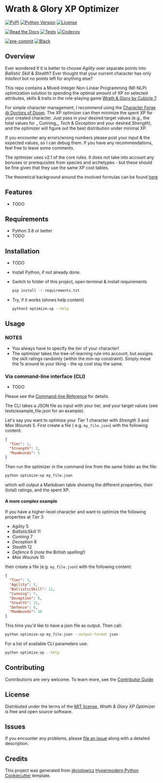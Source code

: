 # Wrath & Glory XP Optimizer

[![PyPI](https://img.shields.io/pypi/v/WrathAndGloryOptimizer.svg)](https://pypi.org/project/WrathAndGloryOptimizer/)
[![Python Version](https://img.shields.io/pypi/pyversions/WrathAndGloryOptimizer)](https://pypi.org/project/WrathAndGloryOptimizer)
[![License](https://img.shields.io/pypi/l/WrathAndGloryOptimizer)](https://opensource.org/licenses/MIT)

[![Read the Docs](https://img.shields.io/readthedocs/WrathAndGloryOptimizer/latest.svg?label=Read%20the%20Docs)](https://WrathAndGloryOptimizer.readthedocs.io)
[![Tests](https://github.com/LordFckHelmchen/WrathAndGloryOptimizer/workflows/Tests/badge.svg)](https://github.com/LordFckHelmchen/WrathAndGloryOptimizer/actions?workflow=Tests)
[![Codecov](https://codecov.io/gh/LordFckHelmchen/WrathAndGloryOptimizer/branch/main/graph/badge.svg)](https://codecov.io/gh/LordFckHelmchen/WrathAndGloryOptimizer)

[![pre-commit](https://img.shields.io/badge/pre--commit-enabled-brightgreen?logo=pre-commit&logoColor=white)](https://github.com/pre-commit/pre-commit)
[![Black](https://img.shields.io/badge/code%20style-black-000000.svg)](https://github.com/psf/black)

## Overview

Ever wondered if it is better to choose _Agility_ over separate points into _Ballistic Skill_ & _Stealth_? Ever thought
that your current character has only _Intellect_ but no points left for anything else?

This repo contains a Mixed-Integer Non-Linear Programming (MI-NLP) optimization solution to spending the optimal amount
of XP on selected attributes, skills & traits in the role-playing
game [Wrath & Glory by Cubicle 7](https://www.cubicle7games.com/our-games/wrath-glory/).

For simple character management, I recommend using
the [Character Forge @ Doctors of Doom](https://www.doctors-of-doom.com/forge/my-characters). The XP optimizer can then
minimize the spent XP for your created character. Just pass in your desired target values (e.g., the total values for _
Cunning_, _Tech_ & _Deception_ and your desired _Strength_), and the optimizer will figure out the best distribution
under minimal XP.

If you encounter any errors/wrong numbers please post your input & the expected values, so I can debug them. If you have
any recommendations, feel free to leave some comments.

The optimizer uses v2.1 of the core rules. It does not take into account any bonuses or prerequisites from species and
archetypes - but these should be fine given that they use the same XP cost tables.

The theoretical background around the involved formulas can be found [here](docs/theoretical_background.md)

## Features

- TODO

## Requirements

- Python 3.8 or better
- TODO

## Installation

- TODO
- Install Python, if not already done.
- Switch to folder of this project, open terminal & install requirements

  ```Bash
  pip install -r requirements.txt
  ```

- Try, if it works (shows help content)

  ```Bash
  python3 optimize-xp --help
  ```

## Usage

### NOTES

- You always have to specify the _tier_ of your character!
- The optimizer takes the tree-of-learning rule into account, but assigns the skill ratings randomly (within the min-xp
  constraint). Simply move the 1s around to your liking - the xp cost stay the same.

### Via command-line interface (CLI)

- TODO

Please see the [Command-line Reference](docs/usage.rst) for details.

The CLI takes a JSON file as input with your tier, and your target values (see
tests/example_file.json for an example).

Let's say you want to optimize your _Tier_ 1 character with _Strength_ 3 and _Max Wounds_ 5. First create a file (
e.g. `my_file.json`) with the following content:

```json
{
  "Tier": 1,
  "Strength": 3,
  "MaxWounds": 5
}
```

Then run the optimizer in the command line from the same folder as the file:

```Bash
python optimize-xp my_file.json
```

which will output a Markdown table showing the different properties, their (total) ratings, and the spent XP.

#### A more complex example

If you have a higher-level character and want to optimize the following properties at _Tier_ 3

- _Agility_ 5
- _BallisticSkill_ 11
- _Cunning_ 7
- _Deception_ 8
- _Stealth_ 12
- _Defence_ 6 (note the British spelling!)
- _Max Wounds_ 10

then create a file (e.g. `my_file.json`) with the following content:

```json
{
  "Tier": 3,
  "Agility": 5,
  "BallisticSkill": 11,
  "Cunning": 7,
  "Deception": 8,
  "Stealth": 12,
  "Defence": 6,
  "MaxWounds": 10
}
```

This time you'd like to have a json file as output. Then call:

```Bash
python optimize-xp my_file.json --output-format json
```

For a list of available CLI parameters use:

```Bash
python optimize-xp --help
```

## Contributing

Contributions are very welcome. To learn more, see the [Contributor Guide](docs/contributing.rst)

## License

Distributed under the terms of the [MIT license](https://opensource.org/licenses/MIT),
_Wrath & Glory XP Optimizer_ is free and open source software.

## Issues

If you encounter any problems, please [file an issue](https://github.com/LordFckHelmchen/WrathAndGloryOptimizer/issues)
along with a detailed description.

## Credits

This project was generated from
[@cjolowicz](https://github.com/cjolowicz) [Hypermodern Python Cookiecutter](https://github.com/cjolowicz/cookiecutter-hypermodern-python)
template.
